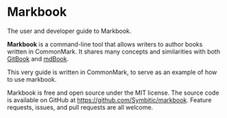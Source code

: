 # Markbook

The user and developer guide to Markbook.

**Markbook** is a command-line tool that allows writers to author books written in CommonMark. It shares many concepts and similarities with both [GitBook] and [mdBook].

This very guide is written in CommonMark, to serve as an example of how to use markbook.

Markbook is free and open source under the MIT license. The source code is available on GitHub at <https://github.com/Symbitic/markbook>. Feature requests, issues, and pull requests are all welcome.

[GitBook]: https://www.gitbook.com/
[mdBook]: https://github.com/rust-lang-nursery/mdBook
